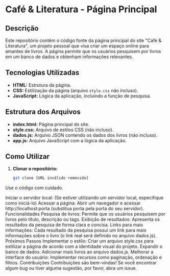 # Café & Literatura - Página Principal

## Descrição

Este repositório contém o código fonte da página principal do site "Café & Literatura", um projeto pessoal que visa criar um espaço online para amantes de livros. A página permite que os usuários pesquisem por livros em um banco de dados e obtenham informações relevantes.

## Tecnologias Utilizadas

* **HTML:** Estrutura da página.
* **CSS:** Estilização da página (arquivo `style.css` não incluso).
* **JavaScript:** Lógica da aplicação, incluindo a função de pesquisa.

## Estrutura dos Arquivos

* **index.html:** Página principal do site.
* **style.css:** Arquivo de estilos CSS (não incluso).
* **dados.js:** Arquivo JSON contendo os dados dos livros (não incluso).
* **app.js:** Arquivo JavaScript com a lógica da aplicação.

## Como Utilizar

1. **Clonar o repositório:**
   ```bash
   git clone [URL inválido removido]
Use o código com cuidado.

Iniciar o servidor local: (Se estiver utilizando um servidor local, especifique como iniciá-lo)
Acessar a página: Abrir um navegador e acessar http://localhost:porta (substitua porta pela porta do seu servidor).
Funcionalidades
Pesquisa de livros: Permite que os usuários pesquisem por livros pelo título, descrição ou tags.
Exibição de resultados: Apresenta os resultados da pesquisa de forma clara e concisa.
Links para mais informações: Cada resultado da pesquisa possui um link para mais informações sobre o livro (o link real será definido no arquivo dados.js).
Próximos Passos
Implementar o estilo: Criar um arquivo style.css para estilizar a página de acordo com a identidade visual do projeto.
Expandir o banco de dados: Adicionar mais livros ao arquivo dados.js.
Melhorar a interface do usuário: Implementar recursos como paginação, ordenação e filtros.
Contribuições
Contribuições são bem-vindas! Se você encontrar algum bug ou tiver alguma sugestão, por favor, abra um issue.
